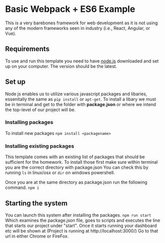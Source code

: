 # Basic Webpack + ES6 Example
This is a very barebones framework for web development as it is not using any of the modern frameworks seen in industry (i.e., React, Angular, or Vue).


## Requirements
To use and run this template you need to have [node.js](https://nodejs.org/en/) downloaded and set up on your computer.
The version should be the latest.


## Set up
Node js enables us to utilize various javascript packages and libaries, essenitally the same as `pip install` or `apt-get`.
To install a libary we must be in terminal and get to the folder with **package.json** or where we intend the top-level of our project will be.


### Installing packages
To install new packages
`npm install <packagename>`

### Installing existing packages
This template comes with an existing list of packages that should be sufficient for the homework.
To install those first make sure within terminal you are the correct directory with package.json
You can check this by running  `ls` in linux/osx or `dir` on windows powershell.

Once you are at the same directory as package.json run the following command.
`npm i`


## Starting the system
You can launch this system after installing the packages.
`npm run start`
Which examines the package.json file, goes to scripts and executes the line that starts our project under "start".
Once it starts running your dashboard etc will be shown at (Project is running at http://localhost:3000/)
Go to that url in either Chrome or FireFox.
